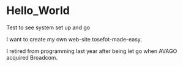 # Hello_World
Test to see system set up and go

I want to create my own web-site  tosefot-made-easy.  

I retired from programming last year after being let go when AVAGO acquired Broadcom.
